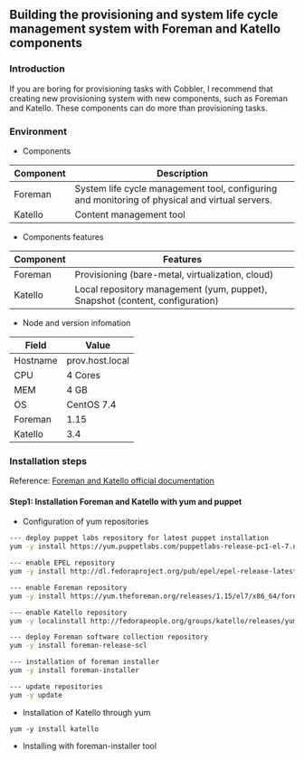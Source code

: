 ## Building the provisioning and system life cycle management system with Foreman and Katello components

### Introduction

If you are boring for provisioning tasks with Cobbler, 
I recommend that creating new provisioning system with new components, such as Foreman and Katello.
These components can do more than provisioning tasks. 

### Environment

* Components

Component | Description
-|-
Foreman | System life cycle management tool, configuring and monitoring of physical and virtual servers.
Katello | Content management tool

* Components features

Component | Features
-|-
Foreman | Provisioning (bare-metal, virtualization, cloud) 
Katello | Local repository management (yum, puppet), Snapshot (content, configuration)

* Node and version infomation

Field | Value
-|-
Hostname | prov.host.local
CPU | 4 Cores
MEM | 4 GB
OS  | CentOS 7.4
Foreman | 1.15
Katello | 3.4

### Installation steps

Reference: [ Foreman and Katello official documentation ](https://theforeman.org/documentation.html)

#### Step1: Installation Foreman and Katello with yum and puppet

* Configuration of yum repositories

```bash
--- deploy puppet labs repository for latest puppet installation
yum -y install https://yum.puppetlabs.com/puppetlabs-release-pc1-el-7.noarch.rpm

--- enable EPEL repository
yum -y install http://dl.fedoraproject.org/pub/epel/epel-release-latest-7.noarch.rpm

--- enable Foreman repository
yum -y install https://yum.theforeman.org/releases/1.15/el7/x86_64/foreman-release.rpm

--- enable Katello repository
yum -y localinstall http://fedorapeople.org/groups/katello/releases/yum/3.4/katello/el7/x86_64/katello-repos-latest.rpm

--- deploy Foreman software collection repository
yum -y install foreman-release-scl

--- installation of foreman installer
yum -y install foreman-installer

--- update repositories
yum -y update

```
* Installation of Katello through yum

```
yum -y install katello
```

* Installing with foreman-installer tool

```

```
